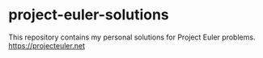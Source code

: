 # project-euler-solutions
This repository contains my personal solutions for Project Euler problems. https://projecteuler.net

